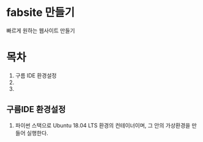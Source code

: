 [마크다운 작성법]: https://gist.github.com/ihoneymon/652be052a0727ad59601 

# fabsite 만들기
빠르게 원하는 웹사이트 만들기

# 목차
1. 구름 IDE 환경설정
2. 
3. 





## 구름IDE 환경설정
1. 파이썬 스택으로 Ubuntu 18.04 LTS 환경의 컨테이너이며, 그 안의 가상환경을 만들어 실행한다.



